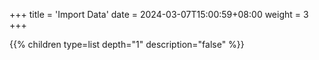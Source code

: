 +++
title = 'Import Data'
date = 2024-03-07T15:00:59+08:00
weight = 3
+++


{{% children type=list  depth="1" description="false" %}}